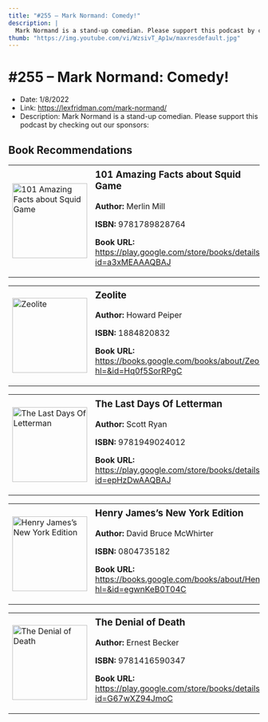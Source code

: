 ```yaml
---
title: "#255 – Mark Normand: Comedy!"
description: |
  Mark Normand is a stand-up comedian. Please support this podcast by checking out our sponsors:"
thumb: "https://img.youtube.com/vi/WzsivT_Ap1w/maxresdefault.jpg"
---
```


# #255 – Mark Normand: Comedy!

  - Date: 1/8/2022
  - Link: https://lexfridman.com/mark-normand/
  - Description: Mark Normand is a stand-up comedian. Please support this podcast by checking out our sponsors:

## Book Recommendations

<table style="border: none;"><tr style="border: none;"><td style="border: none;"><img src="https://books.google.com/books/content?id=a3xMEAAAQBAJ&printsec=frontcover&img=1&zoom=1&edge=curl&source=gbs_api" alt="101 Amazing Facts about Squid Game" width="150" style="vertical-align: top;"></td><td style="border: none; vertical-align: top;"><h3 style='margin-top: 5'>101 Amazing Facts about Squid Game</h3><p><strong>Author:</strong> Merlin Mill</p><p><strong>ISBN:</strong> 9781789828764</p><p><strong>Book URL:</strong> <a href="https://play.google.com/store/books/details?id=a3xMEAAAQBAJ">https://play.google.com/store/books/details?id=a3xMEAAAQBAJ</a></p></td></tr></table>
<table style="border: none;"><tr style="border: none;"><td style="border: none;"><img src="https://books.google.com/books/content?id=Hq0f5SorRPgC&printsec=frontcover&img=1&zoom=1&edge=curl&source=gbs_api" alt="Zeolite" width="150" style="vertical-align: top;"></td><td style="border: none; vertical-align: top;"><h3 style='margin-top: 5'>Zeolite</h3><p><strong>Author:</strong> Howard Peiper</p><p><strong>ISBN:</strong> 1884820832</p><p><strong>Book URL:</strong> <a href="https://books.google.com/books/about/Zeolite.html?hl=&id=Hq0f5SorRPgC">https://books.google.com/books/about/Zeolite.html?hl=&id=Hq0f5SorRPgC</a></p></td></tr></table>
<table style="border: none;"><tr style="border: none;"><td style="border: none;"><img src="https://books.google.com/books/content?id=epHzDwAAQBAJ&printsec=frontcover&img=1&zoom=1&edge=curl&source=gbs_api" alt="The Last Days Of Letterman" width="150" style="vertical-align: top;"></td><td style="border: none; vertical-align: top;"><h3 style='margin-top: 5'>The Last Days Of Letterman</h3><p><strong>Author:</strong> Scott Ryan</p><p><strong>ISBN:</strong> 9781949024012</p><p><strong>Book URL:</strong> <a href="https://play.google.com/store/books/details?id=epHzDwAAQBAJ">https://play.google.com/store/books/details?id=epHzDwAAQBAJ</a></p></td></tr></table>
<table style="border: none;"><tr style="border: none;"><td style="border: none;"><img src="https://books.google.com/books/content?id=egwnKeB0T04C&printsec=frontcover&img=1&zoom=1&edge=curl&source=gbs_api" alt="Henry James’s New York Edition" width="150" style="vertical-align: top;"></td><td style="border: none; vertical-align: top;"><h3 style='margin-top: 5'>Henry James’s New York Edition</h3><p><strong>Author:</strong> David Bruce McWhirter</p><p><strong>ISBN:</strong> 0804735182</p><p><strong>Book URL:</strong> <a href="https://books.google.com/books/about/Henry_James_s_New_York_Edition.html?hl=&id=egwnKeB0T04C">https://books.google.com/books/about/Henry_James_s_New_York_Edition.html?hl=&id=egwnKeB0T04C</a></p></td></tr></table>
<table style="border: none;"><tr style="border: none;"><td style="border: none;"><img src="https://books.google.com/books/content?id=G67wXZ94JmoC&printsec=frontcover&img=1&zoom=1&edge=curl&source=gbs_api" alt="The Denial of Death" width="150" style="vertical-align: top;"></td><td style="border: none; vertical-align: top;"><h3 style='margin-top: 5'>The Denial of Death</h3><p><strong>Author:</strong> Ernest Becker</p><p><strong>ISBN:</strong> 9781416590347</p><p><strong>Book URL:</strong> <a href="https://play.google.com/store/books/details?id=G67wXZ94JmoC">https://play.google.com/store/books/details?id=G67wXZ94JmoC</a></p></td></tr></table>
